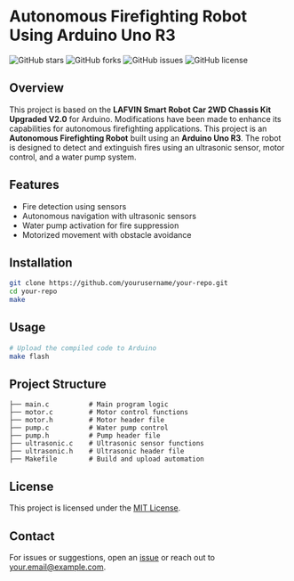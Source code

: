 # Autonomous Firefighting Robot Using Arduino Uno R3

![GitHub stars](https://img.shields.io/github/stars/yourusername/your-repo.svg)
![GitHub forks](https://img.shields.io/github/forks/yourusername/your-repo.svg)
![GitHub issues](https://img.shields.io/github/issues/yourusername/your-repo.svg)
![GitHub license](https://img.shields.io/github/license/yourusername/your-repo.svg)

## Overview
This project is based on the **LAFVIN Smart Robot Car 2WD Chassis Kit Upgraded V2.0** for Arduino. Modifications have been made to enhance its capabilities for autonomous firefighting applications.
This project is an **Autonomous Firefighting Robot** built using an **Arduino Uno R3**. The robot is designed to detect and extinguish fires using an ultrasonic sensor, motor control, and a water pump system.

## Features
- Fire detection using sensors
- Autonomous navigation with ultrasonic sensors
- Water pump activation for fire suppression
- Motorized movement with obstacle avoidance

## Installation
```bash
git clone https://github.com/yourusername/your-repo.git
cd your-repo
make
```

## Usage
```bash
# Upload the compiled code to Arduino
make flash
```

## Project Structure
```
├── main.c          # Main program logic
├── motor.c         # Motor control functions
├── motor.h         # Motor header file
├── pump.c          # Water pump control
├── pump.h          # Pump header file
├── ultrasonic.c    # Ultrasonic sensor functions
├── ultrasonic.h    # Ultrasonic header file
├── Makefile        # Build and upload automation
```

## License
This project is licensed under the [MIT License](LICENSE).

## Contact
For issues or suggestions, open an [issue](https://github.com/yourusername/your-repo/issues) or reach out to [your.email@example.com](mailto:your.email@example.com).

